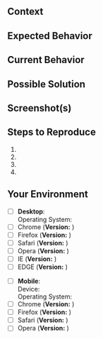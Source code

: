 <!--- Be sure to add a descriptive title above! -->

## Context
<!--- How has this issue affected you? What are you trying to accomplish? Providing context helps us come up with a solution that is most useful in the real world. -->

## Expected Behavior
<!--- If you're describing a bug, tell us what should happen. If you're suggesting a change/improvement, tell us how it should work. -->

## Current Behavior
<!--- If describing a bug, tell us what happens instead of the expected behavior. If suggesting a change/improvement, explain the difference from current behavior -->

## Possible Solution
<!--- Not obligatory, but suggest a fix/reason for the bug, or ideas how to implement the addition or change -->

## Screenshot(s) 
<!--- (if applicable--you can delete otherwise) -->

## Steps to Reproduce 
<!--- (for bugs only--you can delete if otherwise) -->
<!--- Provide a link to a live example, or an unambiguous set of steps to reproduce this bug. Include code to reproduce, if relevant. -->
1.
2.
3.
4.

## Your Environment 
<!--- (for bugs only--you can delete if otherwise) -->
<!--- Include as many relevant details about the environment you experienced the bug in. Put an `x` in the boxes that apply -->

- [ ] __Desktop__:  
Operating System:  
- [ ] Chrome (__Version:__ )
- [ ] Firefox (__Version:__ )
- [ ] Safari (__Version:__ )
- [ ] Opera (__Version:__ )
- [ ] IE (__Version:__ )
- [ ] EDGE (__Version:__ )
<!--- If other, please add -->

- [ ] __Mobile__:  
Device:  
Operating System:  
- [ ] Chrome (__Version:__ )
- [ ] Firefox (__Version:__ )
- [ ] Safari (__Version:__ )
- [ ] Opera (__Version:__ )
<!--- If other, please add -->
